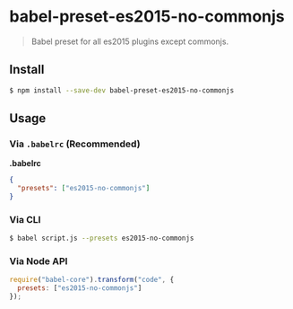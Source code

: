# babel-preset-es2015-no-commonjs

> Babel preset for all es2015 plugins except commonjs.

## Install

```sh
$ npm install --save-dev babel-preset-es2015-no-commonjs
```

## Usage

### Via `.babelrc` (Recommended)

**.babelrc**

```json
{
  "presets": ["es2015-no-commonjs"]
}
```

### Via CLI

```sh
$ babel script.js --presets es2015-no-commonjs
```

### Via Node API

```javascript
require("babel-core").transform("code", {
  presets: ["es2015-no-commonjs"]
});
```
